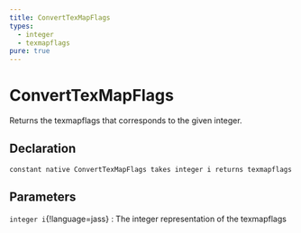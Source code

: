 ```yaml
---
title: ConvertTexMapFlags
types:
  - integer
  - texmapflags
pure: true
---
```


# ConvertTexMapFlags
Returns the texmapflags that corresponds to the given integer.

## Declaration

```jass
constant native ConvertTexMapFlags takes integer i returns texmapflags
```

## Parameters
`integer i`{!language=jass}
: The integer representation of the texmapflags

